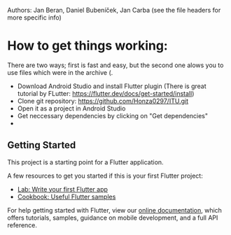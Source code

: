 Authors: Jan Beran, Daniel Bubeníček, Jan Carba (see the file headers for more specific info)

# How to get things working:
There are two ways; first is fast and easy, but the second one alows you to use files which were in the archive (.
* Download Android Studio and install Flutter plugin (There is great tutorial by FLutter: https://flutter.dev/docs/get-started/install)
* Clone git repository: https://github.com/Honza0297/ITU.git
* Open it as a project in Android Studio
* Get neccessary dependencies by clicking on "Get dependencies"
* 

## Getting Started

This project is a starting point for a Flutter application.

A few resources to get you started if this is your first Flutter project:

- [Lab: Write your first Flutter app](https://flutter.dev/docs/get-started/codelab)
- [Cookbook: Useful Flutter samples](https://flutter.dev/docs/cookbook)

For help getting started with Flutter, view our
[online documentation](https://flutter.dev/docs), which offers tutorials,
samples, guidance on mobile development, and a full API reference.
